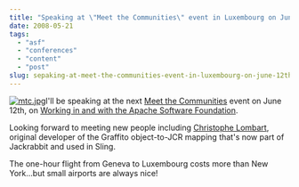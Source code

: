 ```yaml
---
title: "Speaking at \"Meet the Communities\" event in Luxembourg on June 12th"
date: 2008-05-21
tags: 
  - "asf"
  - "conferences"
  - "content"
  - "post"
slug: sepaking-at-meet-the-communities-event-in-luxembourg-on-june-12th
---
```


[![mtc.jpg](/assets/images/mtc.jpg)](http://www.mtc.lu/Prochain-Event.html)I'll be speaking at the next [Meet the Communities](http://www.mtc.lu/Prochain-Event.html) event on June 12th, on [Working in and with the Apache Software Foundation](http://www.mtc.lu/Prochain-Event/presentations.html#bdelacretaz).

Looking forward to meeting new people including [Christophe Lombart](http://www.linkedin.com/in/christophelombart), original developer of the Graffito object-to-JCR mapping that's now part of Jackrabbit and used in Sling.

The one-hour flight from Geneva to Luxembourg costs more than New York...but small airports are always nice!
